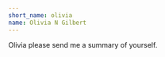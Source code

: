 ```yaml
---
short_name: olivia
name: Olivia N Gilbert
---
```

Olivia please send me a summary of yourself.
 <br/>
